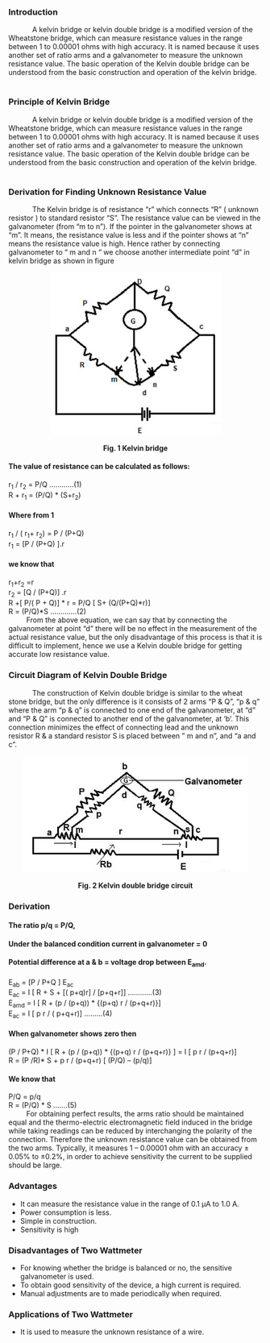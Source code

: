 ### Introduction
&nbsp;&nbsp;&nbsp;&nbsp;&nbsp;&nbsp;&nbsp;&nbsp;&nbsp;&nbsp;&nbsp;&nbsp;A kelvin bridge or kelvin double bridge is a modified version of the Wheatstone bridge, which can measure resistance values in the range between 1 to 0.00001 ohms with high accuracy. It is named because it uses another set of ratio arms and a galvanometer to measure the unknown resistance value. The basic operation of the Kelvin double bridge can be understood from the basic construction and operation of the kelvin bridge.<br><br>

### Principle of Kelvin Bridge 
&nbsp;&nbsp;&nbsp;&nbsp;&nbsp;&nbsp;&nbsp;&nbsp;&nbsp;&nbsp;&nbsp;&nbsp;A kelvin bridge or kelvin double bridge is a modified version of the Wheatstone bridge, which can measure resistance values in the range between 1 to 0.00001 ohms with high accuracy. It is named because it uses another set of ratio arms and a galvanometer to measure the unknown resistance value. The basic operation of the Kelvin double bridge can be understood from the basic construction and operation of the kelvin bridge.<br><br>

### Derivation for Finding Unknown Resistance Value
&nbsp;&nbsp;&nbsp;&nbsp;&nbsp;&nbsp;&nbsp;&nbsp;&nbsp;&nbsp;&nbsp;&nbsp;The Kelvin bridge is of resistance “r” which connects “R” ( unknown resistor ) to standard resistor “S”. The resistance value can be viewed in the galvanometer (from “m to n”). If the pointer in the galvanometer shows at “m”. It means, the resistance value is less and if the pointer shows at “n” means the resistance value is high. Hence rather by connecting galvanometer to “ m and n “ we choose another intermediate point “d” in kelvin bridge as shown in figure 
<center>

![circuit](images/circuit1.png)

**Fig. 1 Kelvin bridge**
</center>

#### The value of resistance can be calculated as follows:  
r<sub>1</sub> / r<sub>2</sub> = P/Q …………(1)  
R + r<sub>1</sub> = (P/Q) * (S+r<sub>2</sub>)  
#### Where from 1  
r<sub>1</sub> / ( r<sub>1</sub>+ r<sub>2</sub>) = P / (P+Q)  
r<sub>1</sub> = [P / (P+Q) ].r  
#### we know that  
r<sub>1</sub>+r<sub>2</sub> =r  
r<sub>2</sub> = [Q / (P+Q)] .r  
R +[ P/( P + Q)] * r = P/Q [ S+ (Q/(P+Q)*r)]  
R = (P/Q)*S ………….(2)  
&nbsp;&nbsp;&nbsp;&nbsp;&nbsp;&nbsp;&nbsp;&nbsp;&nbsp;From the above equation, we can say that by connecting the galvanometer at point “d” there will be no effect in the measurement of the actual resistance value, but the only disadvantage of this process is that it is difficult to implement, hence we use a Kelvin double bridge for getting accurate low resistance value.


### Circuit Diagram of Kelvin Double Bridge
&nbsp;&nbsp;&nbsp;&nbsp;&nbsp;&nbsp;&nbsp;&nbsp;&nbsp;&nbsp;&nbsp;&nbsp;The construction of Kelvin double bridge is similar to the wheat stone bridge, but the only difference is it consists of 2 arms “P & Q”, “p & q” where the arm “p & q” is connected to one end of the galvanometer, at “d” and “P & Q” is connected to another end of the galvanometer, at ‘b’. This connection minimizes the effect of connecting lead and the unknown resistor R & a standard resistor S is placed between ” m and n”, and “a and c”.
<br>
<center> 

![circuit](images/circuit2.png) 

**Fig. 2 Kelvin double bridge circuit**</center>

### Derivation<br>
#### The ratio p/q = P/Q,  
#### Under the balanced condition current in galvanometer = 0  
#### Potential difference at a & b = voltage drop between E<sub>amd</sub>.  
E<sub>ab</sub> = [P / P+Q ] E<sub>ac</sub>  
E<sub>ac</sub> = I [ R + S + [( p+q)r] / [p+q+r]] …………(3)  
E<sub>amd</sub> = I [ R + (p / (p+q)) * {(p+q) r / (p+q+r)}]  
E<sub>ac</sub> = I [ p r / ( p+q+r)] ………(4)  
#### When galvanometer shows zero then  
(P / P+Q) * I [ R + (p / (p+q)) * {(p+q) r / (p+q+r)} ] = I [ p r / (p+q+r)]  
R = (P /R)* S + p r / (p+q+r) [ (P/Q) – (p/q)]  
#### We know that  
P/Q = p/q  
R = (P/Q) * S …….(5)  
&nbsp;&nbsp;&nbsp;&nbsp;&nbsp;&nbsp;&nbsp;&nbsp;&nbsp;For obtaining perfect results, the arms ratio should be maintained equal and the thermo-electric electromagnetic field induced in the bridge while taking readings can be reduced by interchanging the polarity of the connection. Therefore the unknown resistance value can be obtained from the two arms. Typically, it measures 1 – 0.00001 ohm with an accuracy ± 0.05% to ±0.2%, in order to achieve sensitivity the current to be supplied should be large.


### Advantages

* It can measure the resistance value in the range of 0.1 µA to 1.0 A.
* Power consumption is less.
* Simple in construction.
* Sensitivity is high

### Disadvantages of Two Wattmeter
* For knowing whether the bridge is balanced or no, the sensitive galvanometer is used.
* To obtain good sensitivity of the device, a high current is required.
* Manual adjustments are to made periodically when required. 


### Applications of Two Wattmeter
* It is used to measure the unknown resistance of a wire.
